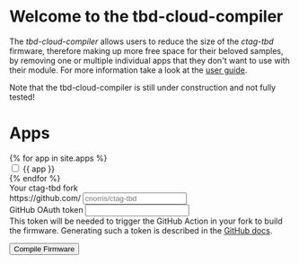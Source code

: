 <h1>Welcome to the tbd-cloud-compiler</h1>

<p>
The <i>tbd-cloud-compiler</i> allows users to reduce the size of the <i>ctag-tbd</i> firmware, therefore making up more free space for their beloved samples, by removing one or multiple individual apps that they don't want to use with their module. For more information take a look at the <a href="user-guide">user guide</a>.
</p>

<div class="alert alert-warning" role="alert">
  Note that the tbd-cloud-compiler is still under construction and not fully tested! 
</div>

<h1>Apps</h1>

<form>
    <div class="row">
    {% for app in site.apps %}
    <div class="col-4 mt-1">
        <div class="form-check form-switch">
          <input class="form-check-input app-checkbox" type="checkbox" id="{{ app }}">
          <label class="form-check-label" for="{{ app }}">{{ app }}</label>
        </div>
    </div>
    {% endfor %}
    </div>
    <label for="basic-url" class="form-label mt-2">Your ctag-tbd fork</label>
    <div class="input-group mb-3">
        <span class="input-group-text" id="basic-addon3">https://github.com/</span>
        <input type="text" class="form-control" id="fork-url" aria-describedby="basic-addon3" placeholder="cnorris/ctag-tbd">
    </div>
    <div class="mb-3">
        <label for="oauth-help" class="form-label">GitHub OAuth token</label>
        <input type="text" class="form-control" id="oauth-token" aria-describedby="oauth-help">
        <div id="oauth-help" class="form-text">This token will be needed to trigger the GitHub Action in your fork to build the firmware. Generating such a token is described in the <a target="_blank" href="https://docs.github.com/en/github/authenticating-to-github/keeping-your-account-and-data-secure/creating-a-personal-access-token">GitHub docs</a>.</div>
    </div>
</form>
<button id="compile-button" onclick="trigger_workflow()" class="btn btn-primary" aria-describedby="button-help">
  <span id="spinner" class="spinner-border spinner-border-sm" role="status" aria-hidden="true" style="display: none"></span>
  Compile Firmware
</button>
<div id="button-help" class="form-text"></div>


<script>
    function trigger_workflow() {
        let included_apps = [];
        let removed_apps = [];
        $('.app-checkbox').each(function () {
            let id = `#${this.id}`;
            if ($(id).is(":checked")) {
                included_apps.push(this.id);
            } else {
                removed_apps.push(this.id);
            }
        });
        let oauth_token = $('#oauth-token').val();
        let user = $('#fork-url').val().split('/')[0];
        let repo = $('#fork-url').val().split('/')[1];

        let workflow = "custom-build.yml";

        let url = `https://api.github.com/repos/${user}/${repo}/actions/workflows/${workflow}/dispatches`;
        let body = {
            "ref": "cloud-compiler",
            "inputs": {"apps": removed_apps.join('#')}
        };

        let auth = `token ${oauth_token}`;

        let header = {
            "Authorization": auth,
        };
  
        let help = `Your new ctag-tbd firmware will now be compiled. This will take a few minutes. You can download the firmware as an artifact from the latest run at the <a href="https://github.com/${user}/${repo}/actions" target="_blank">GitHub Actions section of your ctag-tbd fork</a>.`;

        $.ajax({
            type: "POST",
            url: url,
            headers: header,
            data: JSON.stringify(body),
            success: function() {
                $('#compile-button').removeClass( "btn-primary" );
                $('#compile-button').addClass( "btn-success" );
                $('#compile-button').text("Compiling Firmware...");
                $('#button-help').append(help);
                $('#spinner').show();
                $('#compile-button').prop('disabled', true);
                console.log('success');
            },
            error: function() {
                $('#compile-button').removeClass( "btn-primary" );
                $('#compile-button').addClass( "btn-danger" );
                console.log('error');
            }
        });
    }
</script>
